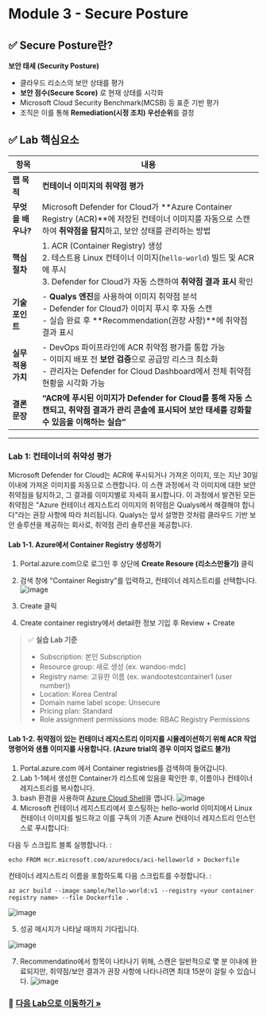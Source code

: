 # Module 3 - Secure Posture

## ✅ Secure Posture란?

**보안 태세 (Security Posture)**  
- 클라우드 리소스의 보안 상태를 평가  
- **보안 점수(Secure Score)** 로 현재 상태를 시각화  
- Microsoft Cloud Security Benchmark(MCSB) 등 표준 기반 평가  
- 조직은 이를 통해 **Remediation(시정 조치) 우선순위**를 결정

## ✅ Lab 핵심요소 
| **항목**       | **내용**                                                                                                                                  |
| ------------ | --------------------------------------------------------------------------------------------------------------------------------------- |
| **랩 목적**     | **컨테이너 이미지의 취약점 평가**                                                                                                                    |
| **무엇을 배우나?** | Microsoft Defender for Cloud가 \*\*Azure Container Registry (ACR)\*\*에 저장된 컨테이너 이미지를 자동으로 스캔하여 **취약점을 탐지**하고, 보안 상태를 관리하는 방법             |
| **핵심 절차**    | 1. ACR (Container Registry) 생성<br>2. 테스트용 Linux 컨테이너 이미지(`hello-world`) 빌드 및 ACR에 푸시<br>3. Defender for Cloud가 자동 스캔하여 **취약점 결과 표시** 확인 |
| **기술 포인트**   | - **Qualys 엔진**을 사용하여 이미지 취약점 분석<br>- Defender for Cloud가 이미지 푸시 후 자동 스캔<br>- 실습 완료 후 \*\*Recommendation(권장 사항)\*\*에 취약점 결과 표시          |
| **실무 적용 가치** | - DevOps 파이프라인에 ACR 취약점 평가를 통합 가능<br>- 이미지 배포 전 **보안 검증**으로 공급망 리스크 최소화<br>- 관리자는 Defender for Cloud Dashboard에서 전체 취약점 현황을 시각화 가능      |
| **결론 문장**    | **“ACR에 푸시된 이미지가 Defender for Cloud를 통해 자동 스캔되고, 취약점 결과가 관리 콘솔에 표시되어 보안 태세를 강화할 수 있음을 이해하는 실습”**                                        |


---

### Lab 1: 컨테이너의 취약성 평가

Microsoft Defender for Cloud는 ACR에 푸시되거나 가져온 이미지, 또는 지난 30일 이내에 가져온 이미지를 자동으로 스캔합니다. 이 스캔 과정에서 각 이미지에 대한 보안 취약점을 탐지하고, 그 결과를 이미지별로 자세히 표시합니다. 이 과정에서 발견된 모든 취약점은 "Azure 컨테이너 레지스트리 이미지의 취약점은 Qualys에서 해결해야 합니다"라는 권장 사항에 따라 처리됩니다. Qualys는 앞서 설명한 것처럼 클라우드 기반 보안 솔루션을 제공하는 회사로, 취약점 관리 솔루션을 제공합니다.


#### Lab 1-1. Azure에서 Container Registry 생성하기

1. Portal.azure.com으로 로그인 후 상단에 **Create Resoure (리소스만들기)** 클릭
2. 검색 창에 "Container Registry"를 입력하고, 컨테이너 레지스트리를 선택합니다.
  ![image](https://github.com/user-attachments/assets/81d5c086-eb68-46cf-9768-5c429dfc41af)

3. Create 클릭
4. Create container registry에서 detail한 정보 기입 후 Review + Create
> ✅ **실습 Lab 기준**
  > - Subscription: 본인 Subscription
  > - Resource group: 새로 생성 (ex. wandoo-mdc)  
  > - Registry name: 고유한 이름 (ex. wandootestcontainer1 (user number))
  > - Location: Korea Central
  > - Domain name label scope: Unsecure
  > - Pricing plan: Standard
  > - Role assignment permissions mode: RBAC Registry Permissions

#### Lab 1-2. 취약점이 있는 컨테이너 레지스트리 이미지를 시뮬레이션하기 위해 ACR 작업 명령어와 샘플 이미지를 사용합니다. (Azure trial의 경우 이미지 업로드 불가) 

1. Portal.azure.com 에서 Container registries를 검색하여 들어갑니다. 
2. Lab 1-1에서 생성한 Container가 리스트에 있음을 확인한 후, 이름이나 컨테이너 레지스트리를 복사합니다.
3. bash 환경을 사용하여 [Azure Cloud Shell](https://shell.azure.com/)을 엽니다. 
![image](https://github.com/user-attachments/assets/7cfef76a-f1f1-4d7e-b64e-2078b3ce3903)
4. Microsoft 컨테이너 레지스트리에서 호스팅하는 hello-world 이미지에서 Linux 컨테이너 이미지를 빌드하고 이를 구독의 기존 Azure 컨테이너 레지스트리 인스턴스로 푸시합니다:

다음 두 스크립트 블록 실행합니다. :

```
echo FROM mcr.microsoft.com/azuredocs/aci-helloworld > Dockerfile
```

컨테이너 레지스트리 이름을 포함하도록 다음 스크립트를 수정합니다. :

```
az acr build --image sample/hello-world:v1 --registry <your container registry name> --file Dockerfile .
```

![image](https://github.com/user-attachments/assets/846beec8-1625-4a55-8e8c-5cf0092ff886)

5. 성공 메시지가 나타날 때까지 기다립니다.
   
![image](https://github.com/user-attachments/assets/77cdb543-527a-42e4-89fe-80c86f2f03ce)

7. Recommendatino에서 항목이 나타나기 위해, 스캔은 일반적으로 몇 분 이내에 완료되지만, 취약점/보안 결과가 권장 사항에 나타나려면 최대 15분이 걸릴 수 있습니다.
![image](https://github.com/user-attachments/assets/69540ca7-700f-4106-a28c-e0122dee9310)


### 🔗 [다음 Lab으로 이동하기 »](https://github.com/Kittiyayaong/ProjectWandooMDC/blob/main/CSPM%20-%20Module04.%20Microsoft%20Defender%20Plans.md)








